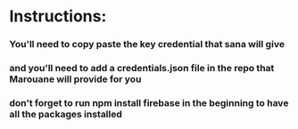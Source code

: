 # Instructions:
### You'll need to copy paste the key credential that sana will give
### and you'll need to add a credentials.json file in the repo that Marouane will provide for you 
### don't forget to run npm install firebase in the beginning to have all the packages installed
